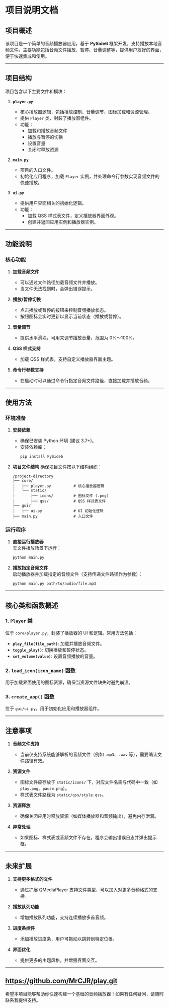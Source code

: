 # 项目说明文档

## 项目概述

该项目是一个简单的音频播放器应用，基于 **PySide6** 框架开发，支持播放本地音频文件。主要功能包括音频文件播放、暂停、音量调整等，提供用户友好的界面，便于快速集成和使用。

---

## 项目结构

项目包含以下主要文件和模块：

1. **`player.py`**
    - 核心播放器逻辑，包括播放控制、音量调节、图标加载和资源管理。
    - 提供 `Player` 类，封装了播放器组件。
    - 功能：
        - 加载和播放音频文件
        - 播放与暂停的切换
        - 设置音量
        - 关闭时释放资源

2. **`main.py`**
    - 项目的入口文件。
    - 初始化应用程序，加载 `Player` 实例，并处理命令行参数实现音频文件的快速播放。

3. **`ui.py`**
    - 提供用户界面相关的初始化逻辑。
    - 功能：
        - 加载 QSS 样式表文件，定义播放器界面外观。
        - 创建并返回应用实例和播放器实例。

---

## 功能说明

### 核心功能

1. **加载音频文件**
    - 可以通过文件路径加载音频文件并播放。
    - 当文件无法找到时，会弹出错误提示。

2. **播放/暂停切换**
    - 点击播放或暂停的按钮来控制音频播放状态。
    - 按钮图标会实时更新以显示当前状态（播放或暂停）。

3. **音量调节**
    - 提供水平滑块，可用来调节播放音量，范围为 0%～100%。

4. **QSS 样式支持**
    - 加载 QSS 样式表，支持自定义播放器界面主题。

5. **命令行参数支持**
    - 在启动时可以通过命令行指定音频文件路径，直接加载并播放音频。

---

## 使用方法

### 环境准备

1. **安装依赖**
    - 确保已安装 Python 环境 (建议 3.7+)。
    - 安装依赖库：
        ```bash
        pip install PySide6
        ```

2. **项目文件结构**
   确保项目文件按以下结构组织：
   ```
   /project-directory
   ├── core/
   │   ├── player.py          # 核心播放器逻辑
   │   └── static/
   │       ├── icons/         # 图标文件 (.png)
   │       ├── qss/           # QSS 样式表文件
   ├── gui/
   │   ├── ui.py              # UI 初始化逻辑
   ├── main.py                # 入口文件
   ```

### 运行程序

1. **直接运行播放器**  
   无文件播放场景下运行：
   ```bash
   python main.py
   ```

2. **播放指定音频文件**  
   启动播放器并加载指定的音频文件（支持传递文件路径作为参数）：
   ```bash
   python main.py path/to/audio/file.mp3
   ```

---

## 核心类和函数概述

### 1. `Player` 类
位于 `core/player.py`，封装了播放器的 UI 和逻辑。常用方法包括：
- **`play_file(file_path)`**: 加载并播放音频文件。
- **`toggle_play()`**: 切换播放和暂停状态。
- **`set_volume(value)`**: 设置音频播放的音量。

### 2. `load_icon(icon_name)` 函数
用于加载界面使用的图标资源，确保当资源文件缺失时避免崩溃。

### 3. `create_app()` 函数
位于 `gui/ui.py`，用于初始化应用和播放器组件。

---

## 注意事项

1. **音频文件支持**
    - 当前仅支持系统能够解析的音频文件（例如 `.mp3`、`.wav` 等），需要确认文件路径有效。

2. **资源文件**
    - 图标文件应存放于 `static/icons/` 下，对应文件名需与代码中一致（如 `play.png`、`pause.png`）。
    - 样式表文件路径为 `static/qss/style.qss`。

3. **资源释放**
    - 确保关闭应用时释放资源（如媒体播放器和音频输出），避免内存泄漏。

4. **异常处理**
    - 如果图标、样式表或音频文件不存在，程序会输出错误日志并弹出提示框。

---

## 未来扩展

1. **支持更多格式的文件**
    - 通过扩展 QMediaPlayer 支持文件类型，可以加入对更多音频格式的支持。

2. **播放队列功能**
    - 增加播放队列功能，支持连续播放多首音频。

3. **进度条控件**
    - 添加播放进度条，用户可拖动以跳转到特定位置。

4. **界面优化**
    - 提供更多的主题风格，并增强界面交互。

---
https://github.com/MrCJR/play.git
---
希望本项目能够帮助你快速构建一个基础的音频播放器！如果有任何疑问，请随时联系我提供支持。